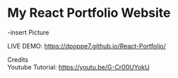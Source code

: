 # My React Portfolio Website

-insert Picture


LIVE DEMO: https://dpoppe7.github.io/React-Portfolio/

Credits <br>
Youtube Tutorial: https://youtu.be/G-Cr00UYokU
